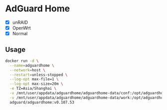 # AdGuard Home

- [x] unRAID
- [x] OpenWrt
- [x] Normal

## Usage

```sh
docker run -d \
  --name=adguardhome \
  --network=host \
  --restart=unless-stopped \
  --log-opt max-file=1 \
  --log-opt max-size=20m \
  -e TZ=Asia/Shanghai \
  -v /mnt/user/appdata/adguardhome/adguardhome-data/conf:/opt/adguardhome/conf \
  -v /mnt/user/appdata/adguardhome/adguardhome-data/work:/opt/adguardhome/work \
  adguard/adguardhome:v0.107.53
```
